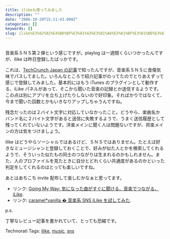 ```yaml
---
title: ilikeも使ってみました
description: ""
date: "2006-10-29T15:11:43.000Z"
categories: []
keywords: []
slug: ilike%E3%82%82%E4%BD%BF%E3%81%A3%E3%81%A6%E3%81%BF%E3%81%BE%E3%81%97%E3%81%9F
---
```


![]()

音楽系ＳＮＳ第２弾という感じですが。playlog は一週間くらいつかったんですが、ilike は昨日登録したばっかです。

これは、[TechCrunch Japan の記事](http://jp.techcrunch.com/archives/yahoo-bookmarks-enters-21st-century/)で知ったんですが、音楽系ＳＮＳに食傷気味でパスしてました。いろんなところで紹介記事がのってたのでとりあえずって感じで登録してみました。基本的にはもう iTunes のプラグインとして動作する、iLike パネルがあって、そこから聞いた音楽の記録とか送信するようです。この点は別にアプリを立ち上げたりしないので好印象。そればかりではなくて、今まで聞いた回数とかもいきなりアップしちゃうんですね。

残念だったのは２バイト文字に対応していなかったこと。どうやら、楽曲名かバンド名に２バイト文字があると送信に失敗するようで、うまく送信履歴として残ってくれていないようです。洋楽メインに聞く人は問題ないですが、邦楽メインの方は気をつけましょう。

ilike はどうやらソーシャルではあるけど、ＳＮＳではありません。たとえば好きなミュージシャンと登録しておくことで、好みが似た人とかを検索してくれるようで、そういった似たもの同士のつながりは生まれるのかもしれません。また、人のプロファイルを見たときに自分とどれくらい共通度があるのかといった判定をしてくれるのはとっても楽しいですね。

あとはあちこち invite 配布して楽しむかなぁと思ってます。

- リンク: [Going My Way: 気になった曲がすぐに聞ける、音楽でつながる、iLike](http://kengo.preston-net.com/archives/002878.shtml "Going My Way: 気になった曲がすぐに聞ける、音楽でつながる、iLike").
- リンク: [caramel\*vanilla � 音楽系 SNS iLike を試してみた](http://caramel-tea.com/2006/10/ilike/ "caramel*vanilla � 音楽系SNS iLikeを試してみた").

p.s.

丁寧なレビュー記事を書かれていて、とっても恐縮です。

Technorati Tags: [ilike](http://www.technorati.com/tag/ilike), [music](http://www.technorati.com/tag/music), [sns](http://www.technorati.com/tag/sns)

